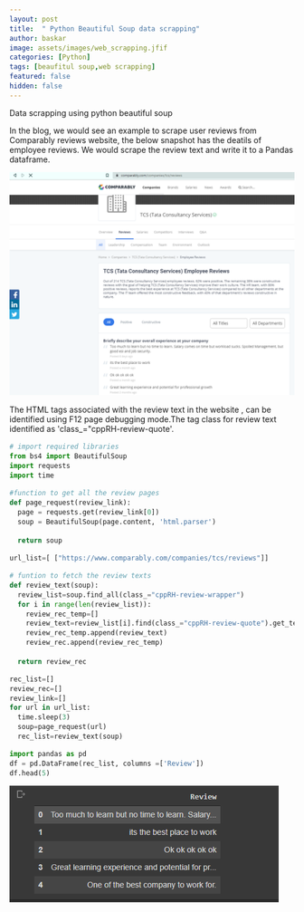 ```yaml
---
layout: post
title:  " Python Beautiful Soup data scrapping"
author: baskar
image: assets/images/web_scrapping.jfif
categories: [Python]
tags: [beaufitul soup,web scrapping]
featured: false
hidden: false
---
```




Data scrapping using python beautiful soup

In the blog, we would see an example to scrape user reviews from Comparably reviews website, the below snapshot has the deatils of employee reviews.
We would scrape the review text and write it to a Pandas dataframe.

![reviews_site.PNG](assets/images/Capture.PNG)

The HTML tags associated with the review text in the website , can be identified using F12 page debugging mode.The tag class for review text identified as 'class_="cppRH-review-quote'.


```python
# import required libraries
from bs4 import BeautifulSoup
import requests
import time
```


```python
#function to get all the review pages
def page_request(review_link):
  page = requests.get(review_link[0])
  soup = BeautifulSoup(page.content, 'html.parser')

  return soup
```


```python
url_list=[ ["https://www.comparably.com/companies/tcs/reviews"]]
```


```python
# funtion to fetch the review texts
def review_text(soup):
  review_list=soup.find_all(class_="cppRH-review-wrapper")
  for i in range(len(review_list)):
    review_rec_temp=[]
    review_text=review_list[i].find(class_="cppRH-review-quote").get_text()    
    review_rec_temp.append(review_text) 
    review_rec.append(review_rec_temp) 
    
  return review_rec
```


```python
rec_list=[]
review_rec=[]
review_link=[]
for url in url_list:
  time.sleep(3)
  soup=page_request(url)  
  rec_list=review_text(soup)
```


```python
import pandas as pd
df = pd.DataFrame(rec_list, columns =['Review'])
df.head(5)
```

![reviews_dataframe.PNG](assets/images/Capture1.PNG)


```python

```
